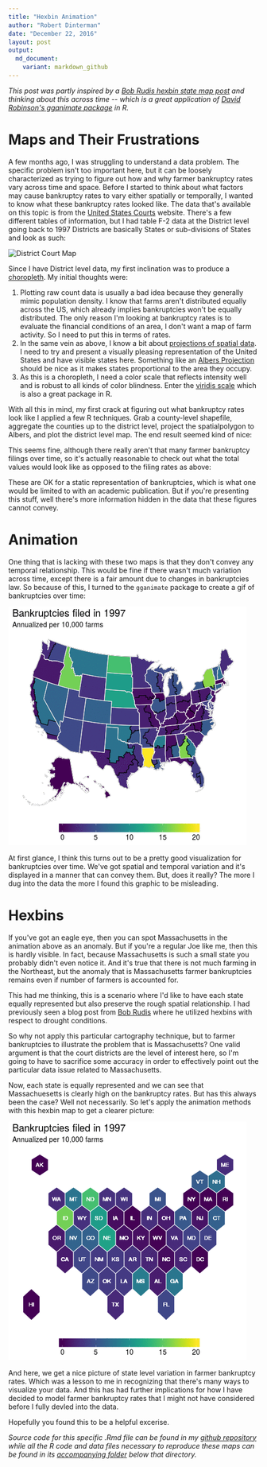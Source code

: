 ```yaml
---
title: "Hexbin Animation"
author: "Robert Dinterman"
date: "December 22, 2016"
layout: post
output:
  md_document:
    variant: markdown_github
---
```







*This post was partly inspired by a [Bob Rudis hexbin state map post](https://rud.is/b/2015/05/15/u-s-drought-monitoring-with-hexbin-state-maps-in-r/) and thinking about this across time -- which is a great application of [David Robinson's gganimate package](https://github.com/dgrtwo/gganimate) in R.*

# Maps and Their Frustrations

A few months ago, I was struggling to understand a data problem. The specific problem isn't too important here, but it can be loosely characterized as trying to figure out how and why farmer bankruptcy rates vary across time and space. Before I started to think about what factors may cause bankruptcy rates to vary either spatially or temporally, I wanted to know what these bankruptcy rates looked like. The data that's available on this topic is from the [United States Courts](http://www.uscourts.gov/statistics-reports/caseload-statistics-data-tables?tn=&pn=All&t=38&m%5Bvalue%5D%5Bmonth%5D=&y%5Bvalue%5D%5Byear%5D=) website. There's a few different tables of information, but I had table F-2 data at the District level going back to 1997 Districts are basically States or sub-divisions of States and look as such:

![District Court Map](https://upload.wikimedia.org/wikipedia/commons/d/df/US_Court_of_Appeals_and_District_Court_map.svg)

Since I have District level data, my first inclination was to produce a [choropleth](https://bl.ocks.org/mbostock/4060606). My initial thoughts were:

1. Plotting raw count data is usually a bad idea because they generally mimic population density. I know that farms aren't distributed equally across the US, which already implies bankruptcies won't be equally distributed. The only reason I'm looking at bankruptcy rates is to evaluate the financial conditions of an area, I don't want a map of farm activity. So I need to put this in terms of rates.
2. In the same vein as above, I know a bit about [projections of spatial data](http://www4.ncsu.edu/~rdinter/Spatial/topic3.html). I need to try and present a visually pleasing representation of the United States and have visible states here. Something like an [Albers Projection](http://desktop.arcgis.com/en/arcmap/latest/map/projections/albers-equal-area-conic.htm) should be nice as it makes states proportional to the area they occupy.
3. As this is a choropleth, I need a color scale that reflects intensity well and is robust to all kinds of color blindness. Enter the [viridis scale](https://cran.r-project.org/web/packages/viridis/vignettes/intro-to-viridis.html) which is also a great package in R.

With all this in mind, my first crack at figuring out what bankruptcy rates look like I applied a few R techniques. Grab a county-level shapefile, aggregate the counties up to the district level, project the spatialpolygon to Albers, and plot the district level map. The end result seemed kind of nice:



This seems fine, although there really aren't that many farmer bankruptcy filings over time, so it's actually reasonable to check out what the total values would look like as opposed to the filing rates as above:



These are OK for a static representation of bankruptcies, which is what one would be limited to with an academic publication. But if you're presenting this stuff, well there's more information hidden in the data that these figures cannot convey.

# Animation

One thing that is lacking with these two maps is that they don't convey any temporal relationship. This would be fine if there wasn't much variation across time, except there is a fair amount due to changes in bankruptcies law. So because of this, I turned to the `gganimate` package to create a gif of bankruptcies over time:


![](../img/hexbin-animation-animate_albers.gif)

At first glance, I think this turns out to be a pretty good visualization for bankruptcies over time. We've got spatial and temporal variation and it's displayed in a manner that can convey them. But, does it really? The more I dug into the data the more I found this graphic to be misleading.

# Hexbins

If you've got an eagle eye, then you can spot Massachusetts in the animation above as an anomaly. But if you're a regular Joe like me, then this is hardly visible. In fact, because Massachusetts is such a small state you probably didn't even notice it. And it's true that there is not much farming in the Northeast, but the anomaly that is Massachusetts farmer bankruptcies remains even if number of farmers is accounted for.

This had me thinking, this is a scenario where I'd like to have each state equally represented but also preserve the rough spatial relationship. I had previously seen a blog post from [Bob Rudis](https://twitter.com/hrbrmstr) where he utilized hexbins with respect to drought conditions.

So why not apply this particular cartography technique, but to farmer bankruptcies to illustrate the problem that is Massachusetts? One valid argument is that the court districts are the level of interest here, so I'm going to have to sacrifice some accuracy in order to effectively point out the particular data issue related to Massachusetts.



Now, each state is equally represented and we can see that Massachuesetts is clearly high on the bankruptcy rates. But has this always been the case? Well not necessarily. So let's apply the animation methods with this hexbin map to get a clearer picture:



![](../img/hexbin-animation-hex-map-b_rates.gif)

And here, we get a nice picture of state level variation in farmer bankruptcy rates. Which was a lesson to me in recognizing that there's many ways to visualize your data. And this has had further implications for how I have decided to model farmer bankruptcy rates that I might not have considered before I fully devled into the data.

Hopefully you found this to be a helpful excerise.

*Source code for this specific .Rmd file can be found in my [github repository](https://github.com/rdinter/rdinter.github.io/blob/master/_drafts/nba-values.Rmd) while all the R code and data files necessary to reproduce these maps can be found in its [accompanying folder](https://github.com/rdinter/rdinter.github.io/tree/master/_drafts/hexbins) below that directory.*
